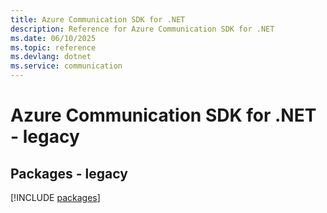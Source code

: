 ```yaml
---
title: Azure Communication SDK for .NET
description: Reference for Azure Communication SDK for .NET
ms.date: 06/10/2025
ms.topic: reference
ms.devlang: dotnet
ms.service: communication
---
```

# Azure Communication SDK for .NET - legacy
## Packages - legacy
[!INCLUDE [packages](communication-index.md)]